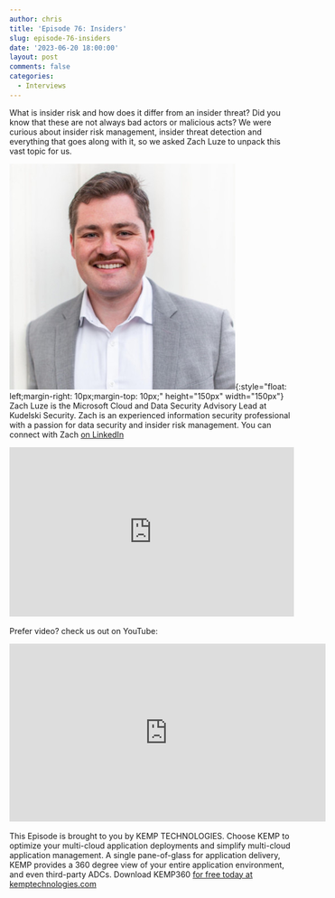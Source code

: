 ```yaml
---
author: chris
title: 'Episode 76: Insiders'
slug: episode-76-insiders
date: '2023-06-20 18:00:00'
layout: post
comments: false
categories:
  - Interviews
---
```


What is insider risk and how does it differ from an insider threat? Did you know that these are not always bad actors or malicious acts? We were curious about insider risk management, insider threat detection and everything that goes along with it, so we asked Zach Luze to unpack this vast topic for us.

![Zach](/images/uploads/2023/06/zach.jpeg){:style="float: left;margin-right: 10px;margin-top: 10px;" height="150px" width="150px"} Zach Luze is the Microsoft Cloud and Data Security Advisory Lead at Kudelski Security. Zach is an experienced information security professional with a passion for data security and insider risk management. You can connect with Zach [on LinkedIn](https://www.linkedin.com/in/zachluze/)

<p><iframe width="100%" height="300" scrolling="no" frameborder="no" allow="autoplay" src="https://w.soundcloud.com/player/?url=https%3A//api.soundcloud.com/tracks/1546726750&color=%23ff5500&auto_play=false&hide_related=false&show_comments=true&show_user=true&show_reposts=false&show_teaser=true&visual=true"></iframe></p>

Prefer video? check us out on YouTube:

<p><iframe width="560" height="315" src="https://www.youtube.com/embed/IGKt0jiezE0" title="YouTube video player" frameborder="0" allow="accelerometer; autoplay; clipboard-write; encrypted-media; gyroscope; picture-in-picture; web-share" allowfullscreen></iframe></p>

This Episode is brought to you by KEMP TECHNOLOGIES. Choose KEMP to optimize your multi-cloud application deployments and simplify multi-cloud application management. A single pane-of-glass for application delivery, KEMP provides a 360 degree view of your entire application environment, and even third-party ADCs. Download KEMP360 [for free today at kemptechnologies.com](https://kempte.ch/2MYXjew)
